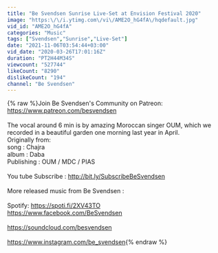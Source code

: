 ```yaml
---
title: "Be Svendsen Sunrise Live-Set at Envision Festival 2020"
image: "https:\/\/i.ytimg.com\/vi\/AME2O_hG4fA\/hqdefault.jpg"
vid_id: "AME2O_hG4fA"
categories: "Music"
tags: ["Svendsen","Sunrise","Live-Set"]
date: "2021-11-06T03:54:44+03:00"
vid_date: "2020-03-26T17:01:16Z"
duration: "PT2H44M34S"
viewcount: "527744"
likeCount: "8290"
dislikeCount: "194"
channel: "Be Svendsen"
---
```

{% raw %}Join Be Svendsen's Community on Patreon: <br /><a rel="nofollow" target="blank" href="https://www.patreon.com/besvendsen">https://www.patreon.com/besvendsen</a> <br /><br />The vocal around 6 min is by amazing Moroccan singer OUM, which we recorded in a beautiful garden one morning last year in April. <br />Originally from:<br />song : Chajra<br />album : Daba<br />Publishing : OUM / MDC / PIAS<br /><br />You tube Subscribe : <a rel="nofollow" target="blank" href="http://bit.ly/SubscribeBeSvendsen">http://bit.ly/SubscribeBeSvendsen</a><br /><br />More released music from Be Svendsen : <br /><br />Spotify: <a rel="nofollow" target="blank" href="https://spoti.fi/2XV43TO">https://spoti.fi/2XV43TO</a><br /><a rel="nofollow" target="blank" href="https://www.facebook.com/BeSvendsen">https://www.facebook.com/BeSvendsen</a><br /><br /><a rel="nofollow" target="blank" href="https://soundcloud.com/besvendsen">https://soundcloud.com/besvendsen</a><br /><br /><a rel="nofollow" target="blank" href="https://www.instagram.com/be_svendsen">https://www.instagram.com/be_svendsen</a>{% endraw %}
